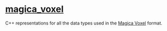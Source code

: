 # [magica_voxel](magica_voxel.hpp)

C++ representations for all the data types used in the [Magica Voxel](https://github.com/ephtracy/voxel-model/blob/master/magica_voxel-file-format-vox.txt) format.